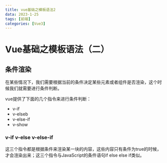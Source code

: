 ```yaml
---
title: vue基础之模板语法2
data: 2023-1-25
tags: [前端]
categories: [Vue3]
---
```


# Vue基础之模板语法（二）

## 条件渲染

在某些情况下，我们需要根据当前的条件决定某些元素或者组件是否渲染，这个时候我们就需要进行条件判断。

vue提供了下面的几个指令来进行条件判断：

- v-if
- v-elseb
- v-else-if
- v-show

### v-if  v-else  v-else-if

这三个指令都是根据条件来渲染某一块的内容，这些内容只有条件为true的时候，才会渲染出来；这三个指令与JavaScript的条件语句if  else  else if类似。

